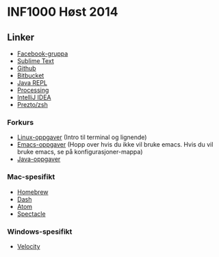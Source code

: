 # INF1000 Høst 2014

## Linker

- [Facebook-gruppa](https://www.facebook.com/groups/760538870659550/)
- [Sublime Text](http://www.sublimetext.com)
- [Github](https://github.com)
- [Bitbucket](https://bitbucket.org)
- [Java REPL](http://www.javarepl.com)
- [Processing](http://processing.org)
- [IntelliJ IDEA](http://www.jetbrains.com/idea/)
- [Prezto/zsh](https://github.com/sorin-ionescu/prezto)

### Forkurs

- [Linux-oppgaver](http://programmering.wiki.ifi.uio.no/Linux-oppgaver) (Intro til terminal og lignende)
- [Emacs-oppgaver](http://programmering.wiki.ifi.uio.no/Emacs-introduksjon) (Hopp over hvis du ikke vil bruke emacs. Hvis du vil bruke emacs, se på konfigurasjoner-mappa)
- [Java-oppgaver](http://programmering.wiki.ifi.uio.no/Java-oppgaver)

### Mac-spesifikt

- [Homebrew](http://brew.sh)
- [Dash](http://kapeli.com/dash)
- [Atom](https://atom.io)
- [Spectacle](http://spectacleapp.com)

### Windows-spesifikt

- [Velocity](http://velocity.silverlakesoftware.com)
